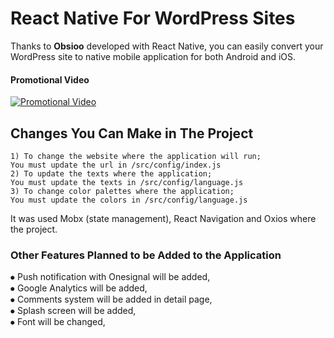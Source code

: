 # React Native For WordPress Sites
 Thanks to **Obsioo** developed with React Native, you can easily convert your WordPress site to native mobile application for both Android and iOS.

#### Promotional Video
[![Promotional Video](https://i.ytimg.com/vi/TYAIC1_7Edk/hqdefault.jpg)](https://www.youtube.com/watch?v=TYAIC1_7Edk)


## Changes You Can Make in The Project

```
1) To change the website where the application will run;
You must update the url in /src/config/index.js 
2) To update the texts where the application;
You must update the texts in /src/config/language.js
3) To change color palettes where the application;
You must update the colors in /src/config/language.js
```
It was used Mobx (state management), React Navigation and Oxios where the project.


### Other Features Planned to be Added to the Application
⦁	Push notification with Onesignal will be added, </br>
⦁	Google Analytics will be added, </br>
⦁	Comments system will be added in detail page, </br>
⦁	Splash screen will be added, </br>
⦁	Font will be changed,
